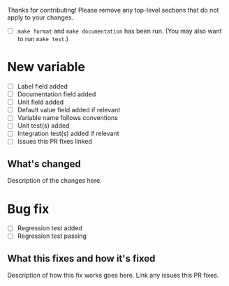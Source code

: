 Thanks for contributing! Please remove any top-level sections that do not apply to your changes.

- [ ] `make format` and `make documentation` has been run. (You may also want to run `make test`.)

# New variable

- [ ] Label field added
- [ ] Documentation field added
- [ ] Unit field added
- [ ] Default value field added if relevant
- [ ] Variable name follows conventions
- [ ] Unit test(s) added
- [ ] Integration test(s) added if relevant
- [ ] Issues this PR fixes linked

## What's changed

Description of the changes here.

# Bug fix

- [ ] Regression test added
- [ ] Regression test passing

## What this fixes and how it's fixed

Description of how this fix works goes here. Link any issues this PR fixes.
